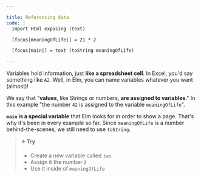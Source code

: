```yaml
---

title: Referencing data
code: |
  import Html exposing (text)

  [focus|meaningOfLife|] = 21 * 2

  [focus|main|] = text (toString meaningOfLife)

---
```


Variables hold information, just **like a spreadsheet cell**. In Excel, you'd say something like `A2`. Well, in Elm, you can name variables whatever you want (almost)!

We say that "**values**, like Strings or numbers, **are assigned to variables**." In this example "the number `42` is assigned to the variable `meaningOfLife`".

**`main` is a special variable** that Elm looks for in order to show a page. That's why it's been in every example so far. Since `meaningOfLife` is a number behind-the-scenes, we still need to use `toString`.

> **⭐ Try**
> - Create a new variable called `two`
> - Assign it the number `2`
> - Use it inside of `meaningOfLife`
